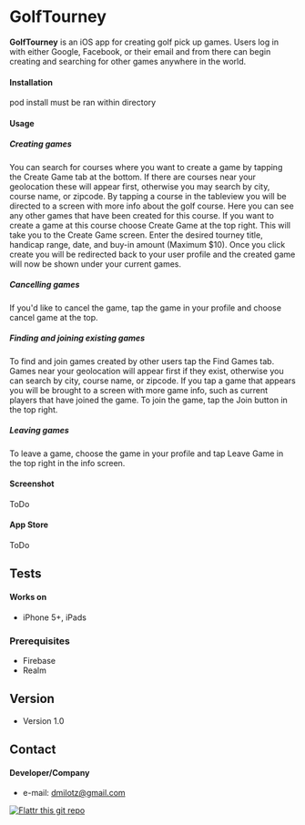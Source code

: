 # GolfTourney
**GolfTourney** is an iOS app for creating golf pick up games.  Users log in with either Google, Facebook, or their email and from there can begin creating and searching for other games anywhere in the world.

#### Installation

pod install must be ran within directory


#### Usage
##### Creating games
You can search for courses where you want to create a game by tapping the Create Game tab at the bottom.  If there are courses near your geolocation these will appear first, otherwise you may search by city, course name, or zipcode. By tapping a course in the tableview you will be directed to a screen with more info about the golf course.  Here you can see any other games that have been created for this course.  If you want to create a game at this course choose Create Game at the top right.  This will take you to the Create Game screen.  Enter the desired tourney title, handicap range, date, and buy-in amount (Maximum $10).  Once you click create you will be redirected back to your user profile and the created game will now be shown under your current games.  
##### Cancelling games
If you'd like to cancel the game, tap the game in your profile and choose cancel game at the top.  
##### Finding and joining existing games
To find and join games created by other users tap the Find Games tab.  Games near your geolocation will appear first if they exist, otherwise you can search by city, course name, or zipcode. If you tap a game that appears you will be brought to a screen with more game info, such as current players that have joined the game.  To join the game, tap the Join button in the top right.
##### Leaving games
To leave a game, choose the game in your profile and tap Leave Game in the top right in the info screen.   

#### Screenshot

ToDo

#### App Store

ToDo

## Tests
#### Works on
* iPhone 5+, iPads

### Prerequisites
* Firebase
* Realm

## Version
* Version 1.0

## Contact
#### Developer/Company
* e-mail: dmilotz@gmail.com

[![Flattr this git repo](http://api.flattr.com/button/flattr-badge-large.png)](https://flattr.com/submit/auto?user_id=username&url=https://github.com/username/appname&title=appname&language=&tags=github&category=software)
